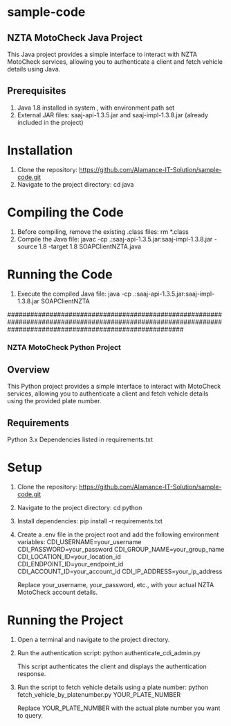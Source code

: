 # sample-code

## NZTA MotoCheck Java Project

This Java project provides a simple interface to interact with NZTA MotoCheck services, allowing you to authenticate a client and fetch vehicle details using Java.

## Prerequisites

1. Java 1.8 installed in system , with environment path set
2. External JAR files: saaj-api-1.3.5.jar and saaj-impl-1.3.8.jar (already included in the project)

# Installation

1. Clone the repository:
   https://github.com/Alamance-IT-Solution/sample-code.git
2. Navigate to the project directory:
   cd java

# Compiling the Code

1. Before compiling, remove the existing .class files:
   rm \*.class
2. Compile the Java file:
   javac -cp .:saaj-api-1.3.5.jar:saaj-impl-1.3.8.jar -source 1.8 -target 1.8 SOAPClientNZTA.java

# Running the Code

1. Execute the compiled Java file:
   java -cp .:saaj-api-1.3.5.jar:saaj-impl-1.3.8.jar SOAPClientNZTA

##############################################################################################################################################################

### NZTA MotoCheck Python Project

## Overview

This Python project provides a simple interface to interact with MotoCheck services, allowing you to authenticate a client and fetch vehicle details using the provided plate number.

## Requirements

Python 3.x
Dependencies listed in requirements.txt

# Setup

1. Clone the repository:
   https://github.com/Alamance-IT-Solution/sample-code.git
2. Navigate to the project directory:
   cd python

3. Install dependencies:
   pip install -r requirements.txt

4. Create a .env file in the project root and add the following environment variables:
   CDI_USERNAME=your_username
   CDI_PASSWORD=your_password
   CDI_GROUP_NAME=your_group_name
   CDI_LOCATION_ID=your_location_id
   CDI_ENDPOINT_ID=your_endpoint_id
   CDI_ACCOUNT_ID=your_account_id
   CDI_IP_ADDRESS=your_ip_address

   Replace your_username, your_password, etc., with your actual NZTA MotoCheck account details.

# Running the Project

1. Open a terminal and navigate to the project directory.

2. Run the authentication script:
   python authenticate_cdi_admin.py

   This script authenticates the client and displays the authentication response.

3. Run the script to fetch vehicle details using a plate number:
   python fetch_vehicle_by_platenumber.py YOUR_PLATE_NUMBER

   Replace YOUR_PLATE_NUMBER with the actual plate number you want to query.
